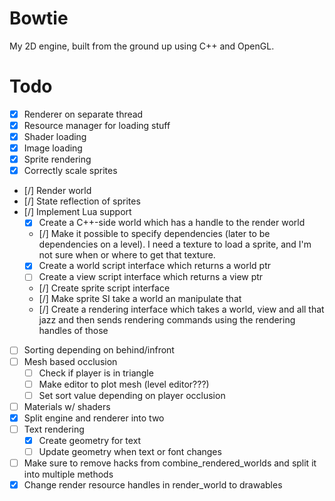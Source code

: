 Bowtie
======

My 2D engine, built from the ground up using C++ and OpenGL.

Todo
======

* [x] Renderer on separate thread
* [x] Resource manager for loading stuff
* [x] Shader loading
* [x] Image loading
* [x] Sprite rendering
* [x] Correctly scale sprites
* [/] Render world
* [/] State reflection of sprites
* [/] Implement Lua support
    * [x] Create a C++-side world which has a handle to the render world
    * [/] Make it possible to specify dependencies (later to be dependencies on a level). I need a texture to load a sprite, and I'm not sure when or where to get that texture.
    * [x] Create a world script interface which returns a world ptr
    * [ ] Create a view script interface which returns a view ptr
    * [/] Create sprite script interface
    * [/] Make sprite SI take a world an manipulate that
    * [/] Create a rendering interface which takes a world, view and all that jazz and then sends rendering commands using the rendering handles of those
* [ ] Sorting depending on behind/infront
* [ ] Mesh based occlusion
    * [ ] Check if player is in triangle
    * [ ] Make editor to plot mesh (level editor???)
    * [ ] Set sort value depending on player occlusion
* [ ] Materials w/ shaders
* [x] Split engine and renderer into two
* [ ] Text rendering
    * [x] Create geometry for text
    * [ ] Update geometry when text or font changes
* [ ] Make sure to remove hacks from combine_rendered_worlds and split it into multiple methods
* [x] Change render resource handles in render_world to drawables